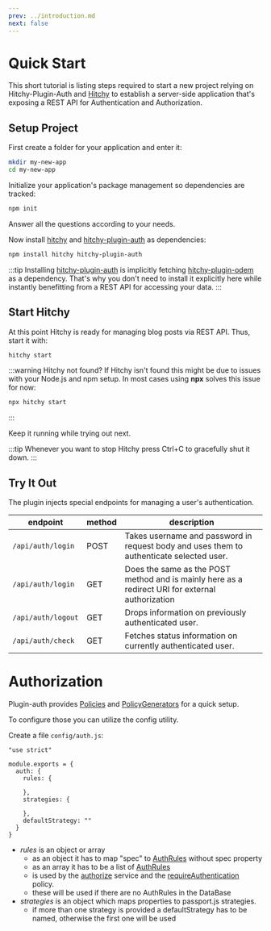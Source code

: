 ```yaml
---
prev: ../introduction.md
next: false
---
```


# Quick Start

This short tutorial is listing steps required to start a new project relying on Hitchy-Plugin-Auth and [Hitchy](https://hitchyjs.github.io/core/) to establish a server-side application that's exposing a REST API for Authentication and Authorization.

## Setup Project

First create a folder for your application and enter it:

```bash
mkdir my-new-app
cd my-new-app
```

Initialize your application's package management so dependencies are tracked:

```bash
npm init
```

Answer all the questions according to your needs.

Now install [hitchy](https://www.npmjs.com/package/hitchy) and [hitchy-plugin-auth](https://www.npmjs.com/package/hitchy-plugin-auth) as dependencies:

```bash
npm install hitchy hitchy-plugin-auth
```

:::tip
Installing [hitchy-plugin-auth](https://www.npmjs.com/package/hitchy-plugin-auth) is implicitly fetching [hitchy-plugin-odem](https://www.npmjs.com/package/hitchy-plugin-odem) as a dependency. That's why you don't need to install it explicitly here while instantly benefitting from a REST API for accessing your data. 
:::

## Start Hitchy

At this point Hitchy is ready for managing blog posts via REST API. Thus, start it with:

```bash
hitchy start
```

:::warning Hitchy not found?
If Hitchy isn't found this might be due to issues with your Node.js and npm setup. In most cases using **npx** solves this issue for now:

```bash
npx hitchy start
```
:::

Keep it running while trying out next.

:::tip
Whenever you want to stop Hitchy press Ctrl+C to gracefully shut it down.
:::


## Try It Out

The plugin injects special endpoints for managing a user's authentication.

| endpoint           | method | description                                                                                      |
|--------------------|--------|--------------------------------------------------------------------------------------------------|
| `/api/auth/login`  | POST   | Takes username and password in request body and uses them to authenticate selected user.         |
| `/api/auth/login`  | GET    | Does the same as the POST method and is mainly here as a redirect URI for external authorization |
| `/api/auth/logout` | GET    | Drops information on previously authenticated user.                                              |
| `/api/auth/check`  | GET    | Fetches status information on currently authenticated user.                                      |


# Authorization
Plugin-auth provides [Policies](../api/policy) and [PolicyGenerators](../api/service/policy-generator.md) for a quick setup.

To configure those you can utilize the config utility.

Create a file ``config/auth.js``:

```
"use strict"

module.exports = {
  auth: {
    rules: {
        
    },
    strategies: {
    
    },
    defaultStrategy: ""
  }
}
```

+ *rules* is an object or array
    + as an object it has to map "spec" to [AuthRules](../api/models/auth-rule.md) without spec property
    + as an array it has to be a list of [AuthRules](../api/models/auth-rule.md)
    + is used by the [authorize](../api/service/auth-library.md) service and the [requireAuthentication](../api/policy/auth.md) policy.
    + these will be used if there are no AuthRules in the DataBase
+ *strategies* is an object which maps properties to passport.js strategies.
    + if more than one strategy is provided a defaultStrategy has to be named, otherwise the first one will be used
